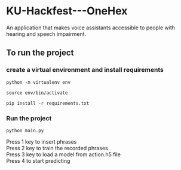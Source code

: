 # KU-Hackfest---OneHex
An application that makes voice assistants accessible to people with hearing and speech impairment. 



## To run the project

### create a virtual environment and install requirements
```
python -m virtualenv env
```
```
source env/bin/activate
```
```
pip install -r requirements.txt
```


### Run the project
``` 
python main.py
```


Press 1 key to insert phrases <br>
Press 2 key to train the recorded phrases <br>
Press 3 key to load a model from action.h5 file <br>
Press 4 to start predicting <br>
